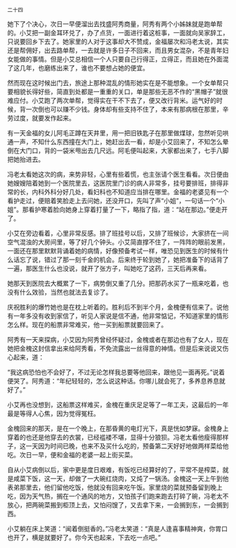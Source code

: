     二十四 

   她下了个决心，次日一早便溜出去找盛阿秀商量，阿秀有两个小姊妹就是跑单帮的。小艾把一副金耳环兑了，办了点货，一面进行着这桩事，一面就向吴家辞工，只说要回乡下去了。她家里的人对于这事却大不赞成，金福屡次和冯老太说，其实还是帮佣好，出去路单帮，一去就是许多日子不回来，而且男女混杂，不是青年妇女能做的事情。但是小艾总相信一个人只要自己行得正，立得正，而且她在外面混了这几年，也磨练出来了，谁也不要想占她的便宜。

   然而现在这时候出门去，旅途上那种混乱的情形她实在是不能想象。一个女单帮只要相貌长得好些，简直到处都是一重重的关口，单是那些无恶不作的“黑帽子”就很难应付。小艾跑了两次单帮，觉得实在干不下去了，便又改行背米。运气好的时候，背一次倒也可以赚不少钱。身体却有些支持不住了，本来有那病根在那里，辛劳过度，就要发作起来。

   有一天金福的女儿阿毛正蹲在天井里，用一把旧铁匙子在那里做煤球，忽然听见哄通一声，不知什么东西撞在大门上，她赶出去一看，却是小艾回来了，不知怎么晕倒在大门口，背的一袋米甩出去几尺远。阿毛便叫起来，大家都出来了，七手八脚把她抬进去。

   冯老太看她这次的病，来势非轻，心里有些着慌，也主张请个医生看看。次日便由她嫂嫂陪着她到一个医院里去，这医院里门诊的病人非常多，挂号要排班，排得非常的长，内科外科分好几处，看妇科也不知道应当排在哪里。金福的老婆见有一个看护走过，便赔着笑脸走上去问她，还没开口，先叫了声“小姐”，一句话一个“小姐”。那看护寒着脸向她身上穿着打量了一下，略指了指，道：“站在那边。”便走开了。

   小艾在旁边看着，心里非常反感。排了班挂号以后，又排了班候诊，大家挤在一间空气混浊的大房间里，等了好几个钟头。小艾简直撑不住了，一阵阵的眼前发黑，一面还在那里默默背诵着她的病情，好像预备考试一样，唯恐见到医生的时候有什么话忘了说，错过了那一刻千金的机会。后来终于轮到她了，她把准备下的话背了一遍，那医生什么也没说，就开了张方子，叫她吃了这药，三天后再来看。

   她那天到医院去大概累了一下，病势倒又重了几分。把那药水买了一瓶来吃着，也没有什么效验，当然也就法去复诊了。

   庆祝胜利的爆竹她也是在枕上听着的。胜利后不到半个月，金槐便有信来了。说他有一年多没有收到家信了，听见人家说是信不通，他非常惦记，不知道家里的情形怎么样。现在的船票非常难买，他一买到船票就要回来了。

   阿秀有一天来探病，小艾因为阿秀曾经怀疑过，金槐或者在那边也有了女人，现在她把金槐这封信拿出来给阿秀看，不免流露出一丝得意的神情。但是后来说说又伤心起来，道：

   “我这病恐怕也不会好了，不过无论怎样我总要等他回来，跟他见一面再死。”说着便哭了。阿秀道：“年纪轻轻的，怎么说这种话。你哪儿就会死了，多养息养息就好了。”

   小艾再也没想到，这船票这样难买，金槐在重庆足足等了一年工夫，这最后的一年最是等得人心焦，因为觉得冤枉。

   金槐回来的那天，是在一个晚上，在那昏黄的电灯光下，真是恍如梦寐。金槐身上穿着的也还是他穿去的衣裳，已经褴褛不堪，显得十分狼狈。冯老太看他瘦得那样子，这一天因为时间已晚，也来不及买什么吃的，预备第二天好好地做两样菜给他吃。次日一早，便和金福的老婆一起上街买菜。

   自从小艾病倒以后，家中更是度日艰难，有饭吃已经算好的了，平常不是榨菜，就是咸菜下饭，这一天，却做了一大碗红烧肉，又炖了一锅汤。金槐这一天上午到他表弟那里去，他们留他吃饭，他就没有回来吃午饭。家里烧的菜就预备留到晚上吃，因为天气热，搁在一个通风的地方，又怕孩子们跑来跑去打碎了碗，冯老太不放心，把两碗菜搬到柜顶上去，又怕闷馊了，又去拿下来，一会搁到东，一会搁到西。

   小艾躺在床上笑道：“闻着倒挺香的。”冯老太笑道：“真是人逢喜事精神爽，你胃口也开了，横是就要好了。你今天也起来，下去吃一点吧。”

